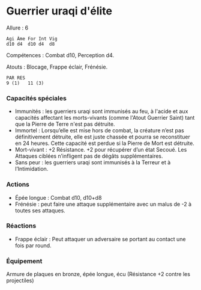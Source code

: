 # Guerrier uraqi d'élite

Allure : 6

	Agi	Âme	For	Int	Vig
	d10	d4	d10	d4	d8

Compétences : Combat d10, Perception d4.

Atouts : Blocage, Frappe éclair, Frénésie.

	PAR	RES
	9 (1)	11 (3)

### Capacités spéciales
- Immunités : les guerriers uraqi sont immunisés au feu, à l'acide et aux capacités affectant les morts-vivants (comme l'Atout Guerrier Saint) tant que la Pierre de Terre n'est pas détruite.
- Immortel : Lorsqu’elle est mise hors de combat, la créature n’est pas définitivement détruite, elle est juste chassée et pourra se reconstituer en 24 heures. Cette capacité est perdue si la Pierre de Mort est détruite.
- Mort-vivant : +2 Résistance. +2 pour récupérer d’un état Secoué. Les Attaques ciblées n’infligent pas de dégâts supplémentaires.
- Sans peur : les guerriers uraqi sont immunisés à la Terreur et à l’Intimidation.

### Actions
- Épée longue : Combat d10, d10+d8
- Frénésie : peut faire une attaque supplémentaire avec un malus de -2 à toutes ses attaques.

### Réactions
- Frappe éclair : Peut attaquer un adversaire se portant au contact une fois par round.

### Équipement
Armure de plaques en bronze, épée longue, écu (Résistance +2 contre les projectiles)
